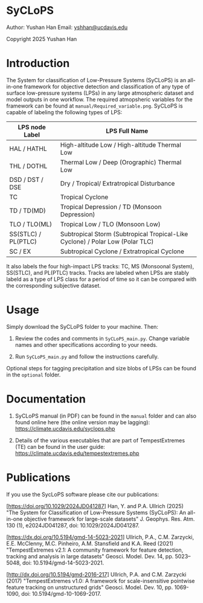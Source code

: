 # SyCLoPS

Author:  Yushan Han
Email:   yshhan@ucdavis.edu

Copyright 2025 Yushan Han

Introduction
=====

The System for classification of Low-Pressure Systems (SyCLoPS) is an all-in-one framework for objective detection and classification of any type of surface low-pressure systems (LPSs) in any large atmospheric dataset and model outputs in one workflow. The required atmopsheric variables for the framework can be found at `manual/Required_variable.png`. SyCLoPS is capable of labeling the following types of LPS:

| LPS node Label         | LPS Full Name                                      |
|------------------------|----------------------------------------------------|
| HAL / HATHL            | High-altitude Low / High-altitude Thermal Low      |
| THL / DOTHL            | Thermal Low / Deep (Orographic) Thermal Low        | 
| DSD / DST / DSE        | Dry / Tropical/ Extratropical Disturbance          |
| TC                     | Tropical Cyclone                                   |
| TD / TD(MD)            | Tropical Depression / TD (Monsoon Depression)      |
| TLO / TLO(ML)          | Tropical Low / TLO (Monsoon Low)                   |
| SS(STLC) / PL(PTLC)    | Subtropical Storm (Subtropical Tropical-Like Cyclone) / Polar Low (Polar TLC) |
| SC / EX                | Subtropical Cyclone / Extratropical Cyclone        |

It also labels the four high-impact LPS tracks: TC, MS (Monsoonal System), SS(STLC), and PL(PTLC) tracks. Tracks are labeled when LPSs are stably labeld as a type of LPS class for a period of time so it can be compared with the corresponding subjective dataset.

Usage
=====

Simply download the SyCLoPS folder to your machine. Then: 

1. Review the codes and comments in `SyCLoPS_main.py`. Change variable names and other specifications according to your needs.

2. Run `SyCLoPS_main.py` and follow the instructions carefully.

Optional steps for tagging precipitation and size blobs of LPSs can be found in the `optional` folder.


Documentation
=====

1. SyCLoPS manual (in PDF) can be found in the `manual` folder and can also found online here (the online version may be lagging): 
https://climate.ucdavis.edu/syclops.php

2. Details of the various executables that are part of TempestExtremes (TE) can be found in the user guide:
https://climate.ucdavis.edu/tempestextremes.php


Publications
============
If you use the SycLoPS software please cite our publications:

[https://doi.org/10.1029/2024JD041287] Han, Y. and P.A. Ullrich (2025) "The System for Classification of Low-Pressure Systems (SyCLoPS): An all-in-one objective framework for large-scale datasets" J. Geophys. Res. Atm. 130 (1), e2024JD041287, doi: 10.1029/2024JD041287.

[https://dx.doi.org/10.5194/gmd-14-5023-2021] Ullrich, P.A., C.M. Zarzycki, E.E. McClenny, M.C. Pinheiro, A.M. Stansfield and K.A. Reed (2021) "TempestExtremes v2.1: A community framework for feature detection, tracking and analysis in large datasets" Geosci. Model. Dev. 14, pp. 5023–5048, doi: 10.5194/gmd-14-5023-2021.

[http://dx.doi.org/10.5194/gmd-2016-217] Ullrich, P.A. and C.M. Zarzycki (2017) "TempestExtremes v1.0: A framework for scale-insensitive pointwise feature tracking on unstructured grids" Geosci. Model. Dev. 10, pp. 1069-1090, doi: 10.5194/gmd-10-1069-2017. 
